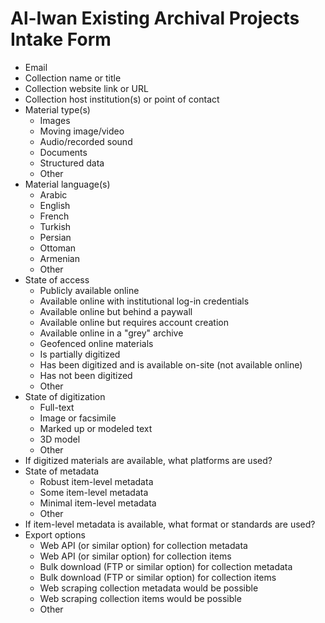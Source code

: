 # Al-Iwan Existing Archival Projects Intake Form

- Email
- Collection name or title
- Collection website link or URL
- Collection host institution(s) or point of contact
- Material type(s)
  * Images
  * Moving image/video
  * Audio/recorded sound
  * Documents
  * Structured data
  * Other 
- Material language(s)
  * Arabic
  * English
  * French
  * Turkish
  * Persian
  * Ottoman
  * Armenian
  * Other 
- State of access
  * Publicly available online
  * Available online with institutional log-in credentials
  * Available online but behind a paywall
  * Available online but requires account creation
  * Available online in a "grey" archive
  * Geofenced online materials
  * Is partially digitized
  * Has been digitized and is available on-site (not available online)
  * Has not been digitized
  * Other 
- State of digitization
  * Full-text
  * Image or facsimile
  * Marked up or modeled text
  * 3D model
  * Other 
- If digitized materials are available, what platforms are used?
- State of metadata
  * Robust item-level metadata
  * Some item-level metadata
  * Minimal item-level metadata
  * Other 
- If item-level metadata is available, what format or standards are used?
- Export options
  *  Web API (or similar option) for collection metadata
  *  Web API (or similar option) for collection items
  *  Bulk download (FTP or similar option) for collection metadata
  *  Bulk download (FTP or similar option) for collection items
  *  Web scraping collection metadata would be possible
  *  Web scraping collection items would be possible
  *  Other
